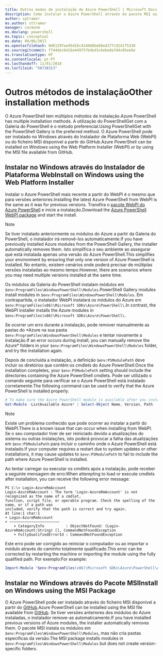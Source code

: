 ```yaml
---
title: Outros modos de instalação do Azure PowerShell | Microsoft Docs
description: Como instalar o Azure PowerShell através do pacote MSI ou do Instalador de Plataforma Web.
author: sptramer
ms.author: sttramer
manager: carmonm
ms.devlang: powershell
ms.topic: conceptual
ms.date: 09/06/2017
ms.openlocfilehash: 0d6129fae45d16c414668be68ed377c9241f5330
ms.sourcegitcommit: ff44dec6418a449757bded3c6ebe0a7d4c05ee6e
ms.translationtype: HT
ms.contentlocale: pt-PT
ms.lasthandoff: 11/01/2018
ms.locfileid: "50738313"
---
```

# <a name="other-installation-methods"></a><span data-ttu-id="64037-103">Outros métodos de instalação</span><span class="sxs-lookup"><span data-stu-id="64037-103">Other installation methods</span></span>

<span data-ttu-id="64037-104">O Azure PowerShell tem múltiplos métodos de instalação.</span><span class="sxs-lookup"><span data-stu-id="64037-104">Azure PowerShell has multiple installation methods.</span></span> <span data-ttu-id="64037-105">A utilização do PowerShellGet com a Galeria do PowerShell é o método preferencial.</span><span class="sxs-lookup"><span data-stu-id="64037-105">Using PowerShellGet with the PowerShell Gallery is the preferred method.</span></span> <span data-ttu-id="64037-106">O Azure PowerShell pode ser instalado no Windows através do Instalador de Plataforma Web (WebPI) ou do ficheiro MSI disponível a partir do GitHub.</span><span class="sxs-lookup"><span data-stu-id="64037-106">Azure PowerShell can be installed on Windows using the Web Platform Installer (WebPI) or by using the MSI file available from GitHub.</span></span>
 
## <a name="install-on-windows-using-the-web-platform-installer"></a><span data-ttu-id="64037-107">Instalar no Windows através do Instalador de Plataforma Web</span><span class="sxs-lookup"><span data-stu-id="64037-107">Install on Windows using the Web Platform Installer</span></span>

<span data-ttu-id="64037-108">Instalar o Azure PowerShell mais recente a partir do WebPI é o mesmo que para versões anteriores.</span><span class="sxs-lookup"><span data-stu-id="64037-108">Installing the latest Azure PowerShell from WebPI is the same as it was for previous versions.</span></span>
<span data-ttu-id="64037-109">Transfira o [pacote WebPI do Azure PowerShell](http://aka.ms/webpi-azps) e inicie a instalação.</span><span class="sxs-lookup"><span data-stu-id="64037-109">Download the [Azure PowerShell WebPI package](http://aka.ms/webpi-azps) and start the install.</span></span>

> [!NOTE]
> <span data-ttu-id="64037-110">Se tiver instalado anteriormente os módulos do Azure a partir da Galeria do PowerShell, o instalador irá removê-los automaticamente.</span><span class="sxs-lookup"><span data-stu-id="64037-110">If you have previously installed Azure modules from the PowerShell Gallery, the installer automatically removes them.</span></span> <span data-ttu-id="64037-111">Isto simplifica o seu ambiente ao assegurar que está instalada apenas uma versão do Azure PowerShell.</span><span class="sxs-lookup"><span data-stu-id="64037-111">This simplifies your environment by ensuring that only one version of Azure PowerShell is installed.</span></span> <span data-ttu-id="64037-112">No entanto, existem cenários onde poderá precisar de múltiplas versões instaladas ao mesmo tempo.</span><span class="sxs-lookup"><span data-stu-id="64037-112">However, there are scenarios where you may need multiple versions installed at the same time.</span></span>
>
> <span data-ttu-id="64037-113">Os módulos da Galeria do PowerShell instalam módulos em `$env:ProgramFiles\WindowsPowerShell\Modules`.</span><span class="sxs-lookup"><span data-stu-id="64037-113">PowerShell Gallery modules install modules in `$env:ProgramFiles\WindowsPowerShell\Modules`.</span></span> <span data-ttu-id="64037-114">Em contrapartida, o instalador WebPI instalará os módulos do Azure em `$env:ProgramFiles(x86)\Microsoft SDKs\Azure\PowerShell\`.</span><span class="sxs-lookup"><span data-stu-id="64037-114">In contrast, the WebPI installer installs the Azure modules in `$env:ProgramFiles(x86)\Microsoft SDKs\Azure\PowerShell\`.</span></span>
>
> <span data-ttu-id="64037-115">Se ocorrer um erro durante a instalação, pode remover manualmente as pastas do \*Azure na sua pasta `$env:ProgramFiles\WindowsPowerShell\Modules` e tentar novamente a instalação.</span><span class="sxs-lookup"><span data-stu-id="64037-115">If an error occurs during install, you can manually remove the Azure\* folders in your `$env:ProgramFiles\WindowsPowerShell\Modules` folder, and try the installation again.</span></span>

<span data-ttu-id="64037-116">Depois de concluída a instalação, a definição `$env:PSModulePath` deve incluir os diretórios que contêm os cmdlets do Azure PowerShell.</span><span class="sxs-lookup"><span data-stu-id="64037-116">Once the installation completes, your `$env:PSModulePath` setting should include the directories containing the Azure PowerShell cmdlets.</span></span> <span data-ttu-id="64037-117">Pode ser utilizado o comando seguinte para verificar se o Azure PowerShell está instalado corretamente.</span><span class="sxs-lookup"><span data-stu-id="64037-117">The following command can be used to verify that the Azure PowerShell is installed properly.</span></span>

```powershell
# To make sure the Azure PowerShell module is available after you install
Get-Module -ListAvailable Azure* | Select-Object Name, Version, Path
```

> [!NOTE]
> <span data-ttu-id="64037-118">Existe um problema conhecido que pode ocorrer ao instalar a partir do WebPI.</span><span class="sxs-lookup"><span data-stu-id="64037-118">There is a known issue that can occur when installing from WebPI.</span></span> <span data-ttu-id="64037-119">Se o seu computador tiver de ser reiniciado devido a atualizações do sistema ou outras instalações, isto poderá provocar a falha das atualizações em `$env:PSModulePath` para incluir o caminho onde o Azure PowerShell está instalado.</span><span class="sxs-lookup"><span data-stu-id="64037-119">If your computer requires a restart due to system updates or other installations, it may cause updates to `$env:PSModulePath` to fail to include the path where Azure PowerShell is installed.</span></span>

<span data-ttu-id="64037-120">Ao tentar carregar ou executar os cmdlets após a instalação, pode receber a seguinte mensagem de erro:</span><span class="sxs-lookup"><span data-stu-id="64037-120">When attempting to load or execute cmdlets after installation, you can receive the following error message:</span></span>

```output
PS C:\> Login-AzureRmAccount
Login-AzureRmAccount : The term 'Login-AzureRmAccount' is not recognized as the name of a cmdlet,
function, script file, or operable program. Check the spelling of the name, or if a path was
included, verify that the path is correct and try again.
At line:1 char:1
+ Login-AzureRmAccount
+ ~~~~~~~~~~~~~~~~~~~~~~~
    + CategoryInfo          : ObjectNotFound: (Login-AzureRmAccount:String) [], CommandNotFoundException
    + FullyQualifiedErrorId : CommandNotFoundException
```

<span data-ttu-id="64037-121">Este erro pode ser corrigido ao reiniciar o computador ou ao importar o módulo através do caminho totalmente qualificado.</span><span class="sxs-lookup"><span data-stu-id="64037-121">This error can be corrected by restarting the machine or importing the module using the fully qualified path.</span></span> <span data-ttu-id="64037-122">Por exemplo:</span><span class="sxs-lookup"><span data-stu-id="64037-122">For example:</span></span>

```powershell
Import-Module "$env:ProgramFiles(x86)\Microsoft SDKs\Azure\PowerShell\AzureRM.psd1"
```

## <a name="install-on-windows-using-the-msi-package"></a><span data-ttu-id="64037-123">Instalar no Windows através do Pacote MSI</span><span class="sxs-lookup"><span data-stu-id="64037-123">Install on Windows using the MSI Package</span></span>

<span data-ttu-id="64037-124">O Azure PowerShell pode ser instalado através do ficheiro MSI disponível a partir do [GitHub](https://github.com/Azure/azure-powershell/releases/latest).</span><span class="sxs-lookup"><span data-stu-id="64037-124">Azure PowerShell can be installed using the MSI file available from [GitHub](https://github.com/Azure/azure-powershell/releases/latest).</span></span> <span data-ttu-id="64037-125">Se tiver versões anteriores dos módulos do Azure instaladas, o instalador remove-as automaticamente.</span><span class="sxs-lookup"><span data-stu-id="64037-125">If you have installed previous versions of Azure modules, the installer automatically removes them.</span></span> <span data-ttu-id="64037-126">O pacote MSI instala os módulos em `$env:ProgramFiles\WindowsPowerShell\Modules`, mas não cria pastas específicas da versão.</span><span class="sxs-lookup"><span data-stu-id="64037-126">The MSI package installs modules in `$env:ProgramFiles\WindowsPowerShell\Modules` but does not create version-specific folders.</span></span>


